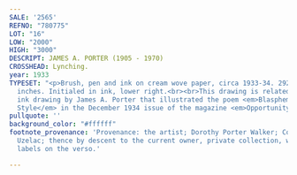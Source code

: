 ```yaml
---
SALE: '2565'
REFNO: "780775"
LOT: "16"
LOW: "2000"
HIGH: "3000"
DESCRIPT: JAMES A. PORTER (1905 - 1970)
CROSSHEAD: Lynching.
year: 1933
TYPESET: "<p>Brush, pen and ink on cream wove paper, circa 1933-34. 292x260 mm; 11½x10¼
  inches. Initialed in ink, lower right.<br><br>This drawing is related to a smaller
  ink drawing by James A. Porter that illustrated the poem <em>Blasphemy - American
  Style</em> in the December 1934 issue of the magazine <em>Opportunity</em>, p. 368.</p>"
pullquote: ''
background_color: "#ffffff"
footnote_provenance: 'Provenance: the artist; Dorothy Porter Walker; Constance Porter
  Uzelac; thence by descent to the current owner, private collection, with the estate''s
  labels on the verso.'

---
```

